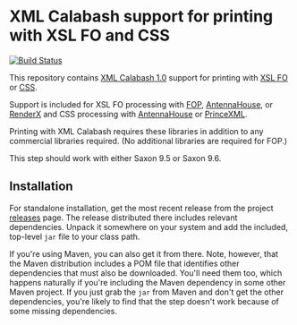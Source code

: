 # XML Calabash support for printing with XSL FO and CSS

[![Build Status](https://travis-ci.org/ndw/xmlcalabash1-print.svg?branch=master)](https://travis-ci.org/ndw/xmlcalabash1-print.svg?branch=master)

This repository contains
[XML Calabash 1.0](http://github.com/ndw/xmlcalabash1) support for
printing with
[XSL FO](http://www.w3.org/standards/techs/xsl#w3c_all) or
[CSS](http://www.w3.org/Style/CSS/).

Support is included for XSL FO processing with
[FOP](https://xmlgraphics.apache.org/fop/),
[AntennaHouse](http://www.antennahouse.com/antenna1/xsl-specification/),
or
[RenderX](http://www.renderx.com/)
and CSS processing with
[AntennaHouse](http://www.antennahouse.com/antenna1/css/)
or
[PrinceXML](http://www.princexml.com/).

Printing with XML Calabash requires these libraries in addition to any
commercial libraries required. (No additional libraries are required
for FOP.)

This step should work with either Saxon 9.5 or Saxon 9.6.

## Installation

For standalone installation, get the most recent release from the project
[releases](http://github.com/ndw/xmlcalabash1-print/releases) page.
The release distributed there includes
relevant dependencies. Unpack it somewhere on your system and add the
included, top-level `jar` file to your class path.

If you're using Maven, you can also get it from there. Note, however, that
the Maven distribution includes a POM file that identifies other dependencies
that must also be downloaded. You'll need them too, which happens naturally
if you're including the Maven dependency in some other Maven project.
If you just grab the `jar` from Maven and don't get the other dependencies,
you're likely to find that the step doesn't work because of some missing
dependencies.

